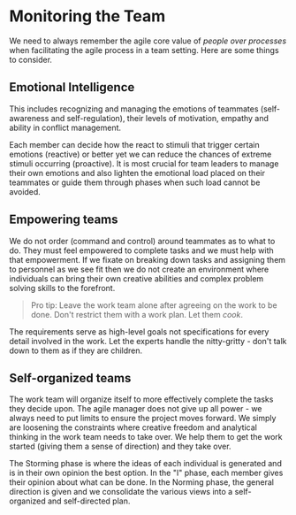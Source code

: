 # Monitoring the Team
We need to always remember the agile core value of *people over processes* when facilitating the agile process in a team setting. Here are some things to consider.

## Emotional Intelligence
This includes recognizing and managing the emotions of teammates (self-awareness and self-regulation), their levels of motivation, empathy and ability in conflict management.

Each member can decide how the react to stimuli that trigger certain emotions (reactive) or better yet we can reduce the chances of extreme stimuli occurring (proactive). It is most crucial for team leaders to manage their own emotions and also lighten the emotional load placed on their teammates or guide them through phases when such load cannot be avoided.

## Empowering teams
We do not order (command and control) around teammates as to what to do. They must feel empowered to complete tasks and we must help with that empowerment. If we fixate on breaking down tasks and assigning them to personnel as we see fit then we do not create an environment where individuals can bring their own creative abilities and complex problem solving skills to the forefront.

>Pro tip: Leave the work team alone after agreeing on the work to be done. Don't restrict them with a work plan. Let them *cook*.

The requirements serve as high-level goals not specifications for every detail involved in the work. Let the experts handle the nitty-gritty - don't talk down to them as if they are children.

## Self-organized teams
The work team will organize itself to more effectively complete the tasks they decide upon. The agile manager does not give up all power - we always need to put limits to ensure the project moves forward. We simply are loosening the constraints where creative freedom and analytical thinking in the work team needs to take over. We help them to get the work started (giving them a sense of direction) and they take over.

The Storming phase is where the ideas of each individual is generated and is in their own opinion the best option. In the "I" phase, each member gives their opinion about what can be done. In the Norming phase, the general direction is given and we consolidate the various views into a self-organized and self-directed plan.
